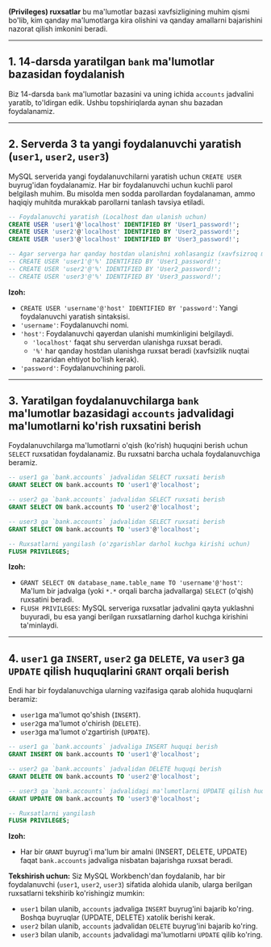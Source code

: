 **(Privileges) ruxsatlar** bu ma'lumotlar bazasi xavfsizligining muhim qismi bo'lib, kim qanday ma'lumotlarga kira olishini va qanday amallarni bajarishini nazorat qilish imkonini beradi.

-----

## 1\. 14-darsda yaratilgan `bank` ma'lumotlar bazasidan foydalanish

Biz 14-darsda `bank` ma'lumotlar bazasini va uning ichida `accounts` jadvalini yaratib, to'ldirgan edik. Ushbu topshiriqlarda aynan shu bazadan foydalanamiz.

-----

## 2\. Serverda 3 ta yangi foydalanuvchi yaratish (`user1`, `user2`, `user3`)

MySQL serverida yangi foydalanuvchilarni yaratish uchun `CREATE USER` buyrug'idan foydalanamiz. Har bir foydalanuvchi uchun kuchli parol belgilash muhim. Bu misolda men sodda parollardan foydalanaman, ammo haqiqiy muhitda murakkab parollarni tanlash tavsiya etiladi.

```sql
-- Foydalanuvchi yaratish (Localhost dan ulanish uchun)
CREATE USER 'user1'@'localhost' IDENTIFIED BY 'User1_password!';
CREATE USER 'user2'@'localhost' IDENTIFIED BY 'User2_password!';
CREATE USER 'user3'@'localhost' IDENTIFIED BY 'User3_password!';

-- Agar serverga har qanday hostdan ulanishni xohlasangiz (xavfsizroq muhitda tavsiya etilmaydi):
-- CREATE USER 'user1'@'%' IDENTIFIED BY 'User1_password!';
-- CREATE USER 'user2'@'%' IDENTIFIED BY 'User2_password!';
-- CREATE USER 'user3'@'%' IDENTIFIED BY 'User3_password!';
```

**Izoh:**

  * `CREATE USER 'username'@'host' IDENTIFIED BY 'password'`: Yangi foydalanuvchi yaratish sintaksisi.
  * `'username'`: Foydalanuvchi nomi.
  * `'host'`: Foydalanuvchi qayerdan ulanishi mumkinligini belgilaydi.
      * `'localhost'` faqat shu serverdan ulanishga ruxsat beradi.
      * `'%'` har qanday hostdan ulanishga ruxsat beradi (xavfsizlik nuqtai nazaridan ehtiyot bo'lish kerak).
  * `'password'`: Foydalanuvchining paroli.

-----

## 3\. Yaratilgan foydalanuvchilarga `bank` ma'lumotlar bazasidagi `accounts` jadvalidagi ma'lumotlarni ko'rish ruxsatini berish

Foydalanuvchilarga ma'lumotlarni o'qish (ko'rish) huquqini berish uchun `SELECT` ruxsatidan foydalanamiz. Bu ruxsatni barcha uchala foydalanuvchiga beramiz.

```sql
-- user1 ga `bank.accounts` jadvalidan SELECT ruxsati berish
GRANT SELECT ON bank.accounts TO 'user1'@'localhost';

-- user2 ga `bank.accounts` jadvalidan SELECT ruxsati berish
GRANT SELECT ON bank.accounts TO 'user2'@'localhost';

-- user3 ga `bank.accounts` jadvalidan SELECT ruxsati berish
GRANT SELECT ON bank.accounts TO 'user3'@'localhost';

-- Ruxsatlarni yangilash (o'zgarishlar darhol kuchga kirishi uchun)
FLUSH PRIVILEGES;
```

**Izoh:**

  * `GRANT SELECT ON database_name.table_name TO 'username'@'host'`: Ma'lum bir jadvalga (yoki `*.*` orqali barcha jadvallarga) `SELECT` (o'qish) ruxsatini beradi.
  * `FLUSH PRIVILEGES`: MySQL serveriga ruxsatlar jadvalini qayta yuklashni buyuradi, bu esa yangi berilgan ruxsatlarning darhol kuchga kirishini ta'minlaydi.

-----

## 4\. `user1` ga `INSERT`, `user2` ga `DELETE`, va `user3` ga `UPDATE` qilish huquqlarini `GRANT` orqali berish

Endi har bir foydalanuvchiga ularning vazifasiga qarab alohida huquqlarni beramiz:

  * `user1`ga ma'lumot qo'shish (`INSERT`).
  * `user2`ga ma'lumot o'chirish (`DELETE`).
  * `user3`ga ma'lumot o'zgartirish (`UPDATE`).

<!-- end list -->

```sql
-- user1 ga `bank.accounts` jadvaliga INSERT huquqi berish
GRANT INSERT ON bank.accounts TO 'user1'@'localhost';

-- user2 ga `bank.accounts` jadvalidan DELETE huquqi berish
GRANT DELETE ON bank.accounts TO 'user2'@'localhost';

-- user3 ga `bank.accounts` jadvalidagi ma'lumotlarni UPDATE qilish huquqi berish
GRANT UPDATE ON bank.accounts TO 'user3'@'localhost';

-- Ruxsatlarni yangilash
FLUSH PRIVILEGES;
```

**Izoh:**

  * Har bir `GRANT` buyrug'i ma'lum bir amalni (INSERT, DELETE, UPDATE) faqat `bank.accounts` jadvaliga nisbatan bajarishga ruxsat beradi.

**Tekshirish uchun:**
Siz MySQL Workbench'dan foydalanib, har bir foydalanuvchi (`user1`, `user2`, `user3`) sifatida alohida ulanib, ularga berilgan ruxsatlarni tekshirib ko'rishingiz mumkin:

  * `user1` bilan ulanib, `accounts` jadvaliga `INSERT` buyrug'ini bajarib ko'ring. Boshqa buyruqlar (UPDATE, DELETE) xatolik berishi kerak.
  * `user2` bilan ulanib, `accounts` jadvalidan `DELETE` buyrug'ini bajarib ko'ring.
  * `user3` bilan ulanib, `accounts` jadvalidagi ma'lumotlarni `UPDATE` qilib ko'ring.